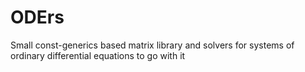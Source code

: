 # ODErs
Small const-generics based matrix library and solvers for systems of ordinary differential equations to go with it
